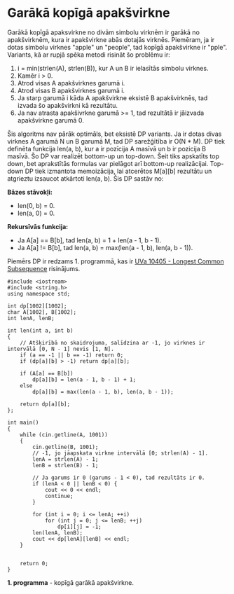# Garākā kopīgā apakšvirkne

Garākā kopīgā apaksvirkne no divām simbolu virknēm ir garākā no apakšvirknēm, kura ir apakšvirkne abās dotajās virknēs. Piemēram, ja ir dotas simbolu virknes "apple" un "people", tad kopīgā apakšvirkne ir "pple". Variants, kā ar rupjā spēka metodi risināt šo problēmu ir:

1. i = min(strlen(A), strlen(B)), kur A un B ir ielasītās simbolu virknes.
1. Kamēr i > 0.
1. Atrod visas A apakšvirknes garumā i.
1. Atrod visas B apakšvirknes garumā i.
1. Ja starp garumā i kāda A apakšvirkne eksistē B apakšvirknēs, tad izvada šo apakšvirkni kā rezultātu.
1. Ja nav atrasta apakšivrkne garumā >= 1, tad rezultātā ir jāizvada apakšvirkne garumā 0.

Šis algoritms nav pārāk optimāls, bet eksistē DP variants. Ja ir dotas divas virknes A garumā N un B garumā M, tad DP sarežģītība ir O(N * M). DP tiek definēta funkcija len(a, b), kur a ir pozīcija A masīvā un b ir pozicija B masīvā. Šo DP var realizēt bottom-up un top-down. Šeit tiks apskatīts top down, bet aprakstītās formulas var pielāgot arī bottom-up realizācijai. Top-down DP tiek izmantota memoizācija, lai atcerētos M[a][b] rezultātu un atgrieztu izsaucot atkārtoti len(a, b). Šis DP sastāv no:

**Bāzes stāvokļi:**

- len(0, b) = 0.
- len(a, 0) = 0.

**Rekursīvās funkcija:**

- Ja A[a] == B[b], tad len(a, b) = 1 + len(a - 1, b - 1).
- Ja A[a] != B[b], tad len(a, b) = max(len(a - 1, b), len(a, b - 1)).

Piemērs DP ir redzams 1. programmā, kas ir <a href="http://uva.onlinejudge.org/index.php?option=com_onlinejudge&Itemid=8&category=16&page=show_problem&problem=1346" target="_blank">UVa 10405 - Longest Common Subsequence</a> risinājums.

```
#include <iostream>
#include <string.h>
using namespace std;

int dp[1002][1002];
char A[1002], B[1002];
int lenA, lenB;

int len(int a, int b)
{
    // Atšķirībā no skaidrojuma, salīdzina ar -1, jo virknes ir intervālā [0, N - 1] nevis [1, N].
    if (a == -1 || b == -1) return 0;
    if (dp[a][b] > -1) return dp[a][b];

    if (A[a] == B[b])
        dp[a][b] = len(a - 1, b - 1) + 1;
    else
        dp[a][b] = max(len(a - 1, b), len(a, b - 1));

    return dp[a][b];
};

int main()
{
    while (cin.getline(A, 1001))
    {
        cin.getline(B, 1001);
        // -1, jo jāapskata virkne intervālā [0; strlen(A) - 1].
        lenA = strlen(A) - 1;
        lenB = strlen(B) - 1;

        // Ja garums ir 0 (garums - 1 < 0), tad rezultāts ir 0.
        if (lenA < 0 || lenB < 0) {
            cout << 0 << endl;
            continue;
        }

        for (int i = 0; i <= lenA; ++i)
            for (int j = 0; j <= lenB; ++j)
                dp[i][j] = -1;
        len(lenA, lenB);
        cout << dp[lenA][lenB] << endl;
    }


    return 0;
}

```


**1. programma** - kopīgā garākā apakšvirkne.
